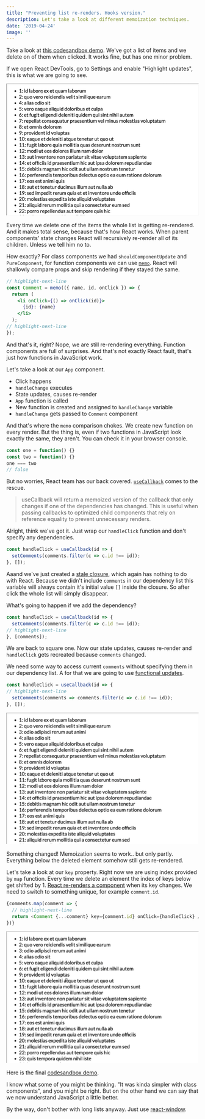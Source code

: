```yaml
---
title: "Preventing list re-renders. Hooks version."
description: Let's take a look at different memoization techniques.
date: '2019-04-24'
image: ''
---
```


Take a look at [this codesandbox demo](https://codesandbox.io/s/j3kpk0pzxy). We've got a list of items and we delete on of them when clicked. It works fine, but has one minor problem.

If we open React DevTools, go to Settings and enable "Highlight updates", this is what we are going to see.

![Example 1](./example1.gif)

Every time we delete one of the items the whole list is getting re-rendered. And it makes total sense, because that's how React works. When parent components' state changes React will recursively re-render all of its children. Unless we tell him no to.

How exactly? For class components we had `shouldComponentUpdate` and `PureComponent`, for function components we can use [`memo`](https://reactjs.org/docs/react-api.html#reactmemo). React will shallowly compare props and skip rendering if they stayed the same.

```jsx
// highlight-next-line
const Comment = memo(({ name, id, onClick }) => {
  return (
    <li onClick={() => onClick(id)}>
      {id}: {name}
    </li>
  );
// highlight-next-line
});
```

And that's it, right? Nope, we are still re-rendering everything. Function components are full of surprises. And that's not exactly React fault, that's just how functions in JavaScript  work.

Let's take a look at our `App` component. 

- Click happens 
- `handleChange` executes 
- State updates, causes re-render
- `App` function is called 
- New function is created and assigned to `handleChange` variable
- `handleChange` gets passed to `Comment` component

And that's where the `memo` comparison chokes. We create new function on every render. But the thing is, even if two functions in JavaScript look exactly the same, they aren't. You can check it in your browser console.

```javascript
const one = function() {}
const two = function() {}
one === two
// false
```

But no worries, React team has our back covered. [`useCallback`](https://reactjs.org/docs/hooks-reference.html#usecallback) comes to the rescue.

> useCallback will return a memoized version of the callback that only changes if one of the dependencies has changed. This is useful when passing callbacks to optimized child components that rely on reference equality to prevent unnecessary renders.

Alright, think we've got it. Just wrap our `handleClick` function and don't specify any dependencies.

```typescript
const handleClick = useCallback(id => {
  setComments(comments.filter(c => c.id !== id));
}, []);
```

Aaand we've just created a [stale closure](https://glitteringglobofwisdom.com/cleaning-up-stale-useeffect-closures-in-react-hooks/), which again has nothing to do with React. Because we didn't include `comments` in our dependency list this variable will always contain it's initial value `[]` inside the closure. So after click the whole list will simply disappear.

What's going to happen if we add the dependency?

```typescript
const handleClick = useCallback(id => {
  setComments(comments.filter(c => c.id !== id));
// highlight-next-line
}, [comments]);
```

We are back to square one. Now our state updates, causes re-render and `handleClick` gets recreated because `comments` changed.

We need some way to access current `comments` without specifying them in our dependency list. A for that we are going to use [functional updates](https://reactjs.org/docs/hooks-reference.html#functional-updates).

```typescript
const handleClick = useCallback(id => {
// highlight-next-line
  setComments(comments => comments.filter(c => c.id !== id));
}, []);
```

![Example 2](./example2.gif)

Something changed! Memoization seems to work.. but only partly. Everything below the deleted element somehow still gets re-rendered.

Let's take a look at our `key` property. Right now we are using index provided by `map` function. Every time we delete an element the index of keys below get shifted by 1. [React re-renders a component](https://reactjs.org/docs/reconciliation.html#keys) when its key changes. We need to switch to something unique, for example `comment.id`.

```typescript
{comments.map(comment => {
  // highlight-next-line
  return <Comment {...comment} key={comment.id} onClick={handleClick} />;
})}
```

![Example 3](./example3.gif)

Here is the final [codesandbox demo](https://codesandbox.io/s/50mnw605mn).

I know what some of you might be thinking. "It was kinda simpler with class components", and you might be right. But on the other hand we can say that we now understand JavaScript a little better. 

By the way, don't bother with long lists anyway. Just use [react-window](https://github.com/bvaughn/react-window).
